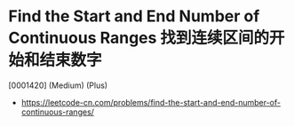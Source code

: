 # Find the Start and End Number of Continuous Ranges 找到连续区间的开始和结束数字

[0001420] (Medium) (Plus)

- https://leetcode-cn.com/problems/find-the-start-and-end-number-of-continuous-ranges/

